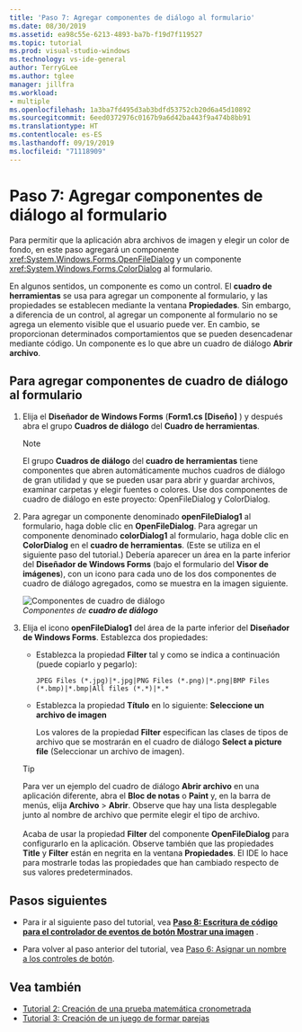 ```yaml
---
title: 'Paso 7: Agregar componentes de diálogo al formulario'
ms.date: 08/30/2019
ms.assetid: ea98c55e-6213-4893-ba7b-f19d7f119527
ms.topic: tutorial
ms.prod: visual-studio-windows
ms.technology: vs-ide-general
author: TerryGLee
ms.author: tglee
manager: jillfra
ms.workload:
- multiple
ms.openlocfilehash: 1a3ba7fd495d3ab3bdfd53752cb20d6a45d10892
ms.sourcegitcommit: 6eed0372976c0167b9a6d42ba443f9a474b8bb91
ms.translationtype: HT
ms.contentlocale: es-ES
ms.lasthandoff: 09/19/2019
ms.locfileid: "71118909"
---
```

# <a name="step-7-add-dialog-components-to-your-form"></a>Paso 7: Agregar componentes de diálogo al formulario

Para permitir que la aplicación abra archivos de imagen y elegir un color de fondo, en este paso agregará un componente <xref:System.Windows.Forms.OpenFileDialog> y un componente <xref:System.Windows.Forms.ColorDialog> al formulario.

En algunos sentidos, un componente es como un control. El **cuadro de herramientas** se usa para agregar un componente al formulario, y las propiedades se establecen mediante la ventana **Propiedades**. Sin embargo, a diferencia de un control, al agregar un componente al formulario no se agrega un elemento visible que el usuario puede ver. En cambio, se proporcionan determinados comportamientos que se pueden desencadenar mediante código. Un componente es lo que abre un cuadro de diálogo **Abrir archivo**.

## <a name="to-add-dialog-components-to-your-form"></a>Para agregar componentes de cuadro de diálogo al formulario

1. Elija el **Diseñador de Windows Forms** (**Form1.cs [Diseño]** ) y después abra el grupo **Cuadros de diálogo** del **Cuadro de herramientas**.

    > [!NOTE]
    > El grupo **Cuadros de diálogo** del **cuadro de herramientas** tiene componentes que abren automáticamente muchos cuadros de diálogo de gran utilidad y que se pueden usar para abrir y guardar archivos, examinar carpetas y elegir fuentes o colores. Use dos componentes de cuadro de diálogo en este proyecto: OpenFileDialog y ColorDialog.

1. Para agregar un componente denominado **openFileDialog1** al formulario, haga doble clic en **OpenFileDialog**. Para agregar un componente denominado **colorDialog1** al formulario, haga doble clic en **ColorDialog** en el **cuadro de herramientas**. (Este se utiliza en el siguiente paso del tutorial.) Debería aparecer un área en la parte inferior del **Diseñador de Windows Forms** (bajo el formulario del **Visor de imágenes**), con un icono para cada uno de los dos componentes de cuadro de diálogo agregados, como se muestra en la imagen siguiente.

     ![Componentes de cuadro de diálogo](../ide/media/express_dialogsadded.png)<br>*Componentes de* ***cuadro de diálogo***

1. Elija el icono **openFileDialog1** del área de la parte inferior del **Diseñador de Windows Forms**. Establezca dos propiedades:

    - Establezca la propiedad **Filter** tal y como se indica a continuación (puede copiarlo y pegarlo):

        ```
        JPEG Files (*.jpg)|*.jpg|PNG Files (*.png)|*.png|BMP Files (*.bmp)|*.bmp|All files (*.*)|*.*
        ```

    - Establezca la propiedad **Título** en lo siguiente: **Seleccione un archivo de imagen**

         Los valores de la propiedad **Filter** especifican las clases de tipos de archivo que se mostrarán en el cuadro de diálogo **Select a picture file** (Seleccionar un archivo de imagen).

    > [!TIP]
    > Para ver un ejemplo del cuadro de diálogo **Abrir archivo** en una aplicación diferente, abra el **Bloc de notas** o **Paint** y, en la barra de menús, elija **Archivo** > **Abrir**. Observe que hay una lista desplegable junto al nombre de archivo que permite elegir el tipo de archivo. <br/><br/>Acaba de usar la propiedad **Filter** del componente **OpenFileDialog** para configurarlo en la aplicación. Observe también que las propiedades **Title** y **Filter** están en negrita en la ventana **Propiedades**. El IDE lo hace para mostrarle todas las propiedades que han cambiado respecto de sus valores predeterminados.

## <a name="next-steps"></a>Pasos siguientes

* Para ir al siguiente paso del tutorial, vea **[Paso 8: Escritura de código para el controlador de eventos de botón Mostrar una imagen](../ide/step-8-write-code-for-the-show-a-picture-button-event-handler.md)** .

* Para volver al paso anterior del tutorial, vea [Paso 6: Asignar un nombre a los controles de botón](../ide/step-6-name-your-button-controls.md).

## <a name="see-also"></a>Vea también

* [Tutorial 2: Creación de una prueba matemática cronometrada](tutorial-2-create-a-timed-math-quiz.md)
* [Tutorial 3: Creación de un juego de formar parejas](tutorial-3-create-a-matching-game.md)
